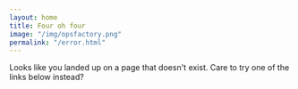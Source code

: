 ```yaml
---
layout: home
title: Four oh four
image: "/img/opsfactory.png"
permalink: "/error.html"
---
```


Looks like you landed up on a page that doesn't exist. Care to try one of the links below instead?
